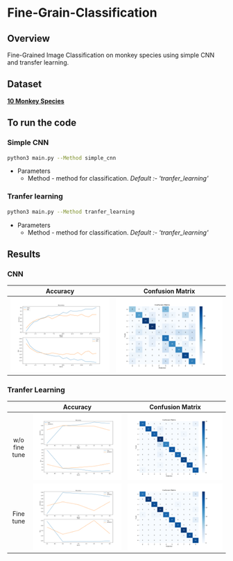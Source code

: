 # Fine-Grain-Classification
## Overview
Fine-Grained Image Classification on monkey species using simple CNN and transfer learning.

## Dataset
[**10 Monkey Species**](https://www.kaggle.com/slothkong/10-monkey-species/home)

## To run the code
### Simple CNN
```bash
python3 main.py --Method simple_cnn
```
-  Parameters  
    - Method - method for classification. *Default :- 'tranfer_learning'*

### Tranfer learning
```bash
python3 main.py --Method tranfer_learning
```
-  Parameters  
    - Method - method for classification. *Default :- 'tranfer_learning'*

## Results
### CNN
Accuracy | Confusion Matrix
:-:|:-:
![env](./Results/cnn_acc.png) | ![env](./Results/cnn_cm.png) 

### Tranfer Learning
 &nbsp; | Accuracy | Confusion Matrix
:-:|:-:|:-:
| w/o fine tune     |![env](./Results/tl_acc.png) | ![env](./Results/tf_cm.png) 
| Fine tune |![env](./Results/tl_acc_ft.png) | ![env](./Results/tf_cm_ft.png) 
